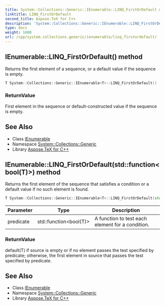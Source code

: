 ```yaml
---
title: System::Collections::Generic::IEnumerable::LINQ_FirstOrDefault method
linktitle: LINQ_FirstOrDefault
second_title: Aspose.TeX for C++
description: 'System::Collections::Generic::IEnumerable::LINQ_FirstOrDefault method. Returns the first element of a sequence, or a default value if the sequence is empty in C++.'
type: docs
weight: 1600
url: /cpp/system.collections.generic/ienumerable/linq_firstordefault/
---
```

## IEnumerable::LINQ_FirstOrDefault() method


Returns the first element of a sequence, or a default value if the sequence is empty.

```cpp
T System::Collections::Generic::IEnumerable<T>::LINQ_FirstOrDefault()
```


### ReturnValue

First element in the sequence or default-constructed value if the sequence is empty.

## See Also

* Class [IEnumerable](../)
* Namespace [System::Collections::Generic](../../)
* Library [Aspose.TeX for C++](../../../)
## IEnumerable::LINQ_FirstOrDefault(std::function\<bool(T)>) method


Returns the first element of the sequence that satisfies a condition or a default value if no such element is found.

```cpp
T System::Collections::Generic::IEnumerable<T>::LINQ_FirstOrDefault(std::function<bool(T)> predicate)
```


| Parameter | Type | Description |
| --- | --- | --- |
| predicate | std::function\<bool(T)> | A function to test each element for a condition. |

### ReturnValue

default(T) if source is empty or if no element passes the test specified by predicate; otherwise, the first element in source that passes the test specified by predicate.

## See Also

* Class [IEnumerable](../)
* Namespace [System::Collections::Generic](../../)
* Library [Aspose.TeX for C++](../../../)
